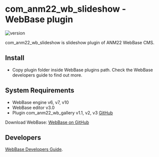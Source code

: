 # com_anm22_wb_slideshow - WebBase plugin
![version](https://img.shields.io/badge/version-2.1-blue)

com_anm22_wb_slideshow is slideshow plugin of ANM22 WebBase CMS.

## Install
*	Copy plugin folder inside WebBase plugins path. Check the WebBase developers guide to find out more.

## System Requirements
*	WebBase engine v6, v7, v10
*	WebBase editor v3.0
*	Plugin com_anm22_wb_gallery v1.1, v2, v3 [GitHub](https://github.com/ANM22/com_anm22_wb_gallery)

Download WebBase: [WebBase on GitHub](https://github.com/ANM22/WebBase)

## Developers
[WebBase Developers Guide](https://www.anm22.it/it/webbase-developers/).